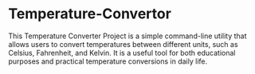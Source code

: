 # Temperature-Convertor
This Temperature Converter Project is a simple command-line utility that allows users to convert temperatures between different units, such as Celsius, Fahrenheit, and Kelvin. 
It is a useful tool for both educational purposes and practical temperature conversions in daily life.
